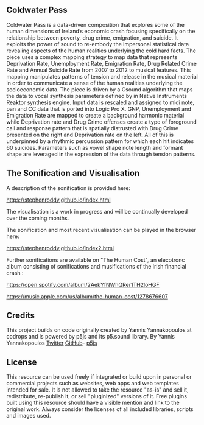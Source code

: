 ## Coldwater Pass
Coldwater Pass is a data-driven composition that explores some of the human dimensions of Ireland’s economic crash focusing specifically on the relationship between poverty, drug crime, emigration, and suicide.
It exploits the power of sound to re-embody the impersonal statistical data revealing aspects of the human realities underlying the cold hard facts. The piece uses a complex mapping strategy to map data that represents Deprivation Rate, Unemployment Rate, Emigration Rate, Drug Related Crime Rate and Annual Suicide Rate from 2007 to 2012 to musical features. This mapping manipulates patterns of tension and release in the musical material in order to communicate a sense of the human realities underlying the socioeconomic data.
The piece is driven by a Csound algorithm that maps the data to vocal synthesis parameters defined by in Native Instruments Reaktor synthesis engine. Input data is rescaled and assigned to midi note, pan and CC data that is ported into Logic Pro X.
GNP, Unemployment and Emigration Rate are mapped to create a background harmonic material while Deprivation rate and Drug Crime offenses create a type of foreground call and response pattern that is spatially distrusted with Drug Crime presented on the right and Deprivation rate on the left. All of this is underpinned by a rhythmic percussion pattern for which each hit indicates 60 suicides. Parameters such as vowel shape note length and formant shape are leveraged in the expression of the data through tension patterns.  

## The Sonification and Visualisation

A description of the sonification is provided here:

https://stephenroddy.github.io/index.html

The visualisation is a work in progress and will be continually developed over the coming months.

The sonification and most recent visualisation can be played in the browser here: 

https://stephenroddy.github.io/index2.html


Further sonifications are available on "The Human Cost", an elecotronc album consisting of sonifications and musifications of the Irish financial crash :

https://open.spotify.com/album/2AekYfNWhQRer1TH2loHGF

https://music.apple.com/us/album/the-human-cost/1278676607


## Credits

This project builds on code originally created by Yannis Yannakopoulos at codrops and is powered by p5js and its p5.sound library. By Yannis Yannakopoulos [Twitter](https://twitter.com/neundex) [GitHub](https://github.com/codrops)- [p5js](http://www.p5js.org)

## License
This resource can be used freely if integrated or build upon in personal or commercial projects such as websites, web apps and web templates intended for sale. It is not allowed to take the resource "as-is" and sell it, redistribute, re-publish it, or sell "pluginized" versions of it. Free plugins built using this resource should have a visible mention and link to the original work. Always consider the licenses of all included libraries, scripts and images used.


